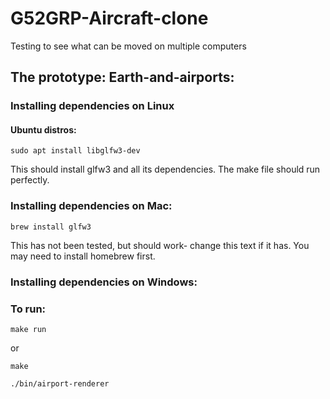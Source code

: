 # G52GRP-Aircraft-clone
Testing to see what can be moved on multiple computers


## The prototype: Earth-and-airports:

### Installing dependencies on Linux

#### Ubuntu distros:
`sudo apt install libglfw3-dev`

This should install glfw3 and all its dependencies. The make file should run perfectly.

### Installing dependencies on Mac:
`brew install glfw3`

This has not been tested, but should work- change this text if it has. You may need to install homebrew first.

### Installing dependencies on Windows:


### To run:


`make run`

or

`make`

`./bin/airport-renderer`
